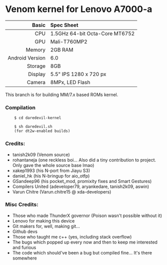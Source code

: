 Venom kernel for Lenovo A7000-a
==============

Basic   | Spec Sheet
-------:|:-------------------------
CPU     | 1.5GHz 64-bit Octa-Core MT6752
GPU     | Mali-T760MP2
Memory  | 2GB RAM
Android Version | 6.0
Storage | 8GB
Display | 5.5" IPS 1280 x 720 px
Camera  | 8MPx, LED Flash

This branch is for building MM/7.x based ROMs kernel.

### Compilation
        
        $ cd daredevil-kernel

        $ sh daredevil.sh
        (for dt2w-enabled builds)

### Credits:
  - tanish2k09 (Venom source)
  - rohantaneja (one reckless boi... Also did a tiny contribution to project. Only gave the whole source base lmao)
  - xakep1993 (his N-port from Jiayu S3)
  - daniel_hk (his N-bringup for aio_otfp)
  - GSandeep96 (his pocket_mod, promixity fixes and Smart Gestures)
  - Compilers United (adeveloper79, aryankedare, tanish2k09, aswin)
  - Varun Chitre (Varun.chitre15 @ xda-developers)
  
### Misc Credits:
  - Those who made ThunderX governor (Poison wasn't possible without it)
  - Lenovo for making this device
  - Git makers for, well, making git...
  - Github devs
  - Those who taught me c++ (yes, including stack overflow)
  - The bugs which popped up every now and then to keep me interested and furious
  - The code which should've been a bug but compiled fine... It's there somewhere


